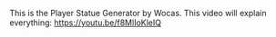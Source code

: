 This is the Player Statue Generator by Wocas.
This video will explain everything: https://youtu.be/f8MlIoKleIQ
